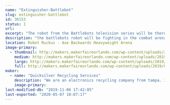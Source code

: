 ```yaml
---
name: "Extinguisher-Battlebot"
slug: extinguisher-battlebot
id: 36153
status: 1
url: 
excerpt: "The robot from the Battlebots television series will be there for people to see and the builders to ask questions and participate in panels."
description: "the battlebots robot will be fighting in the combat arena under an alias"
location: Robot Ruckus - Axe Backwards Heavyweight Arena
image-primary:
  - thumbnail: http://makers.makerfaireorlando.com/wp-content/uploads/2019/08/Extinguisher-Team-S2019-150x150.jpg
    medium: http://makers.makerfaireorlando.com/wp-content/uploads/2019/08/Extinguisher-Team-S2019-256x300.jpg
    large: http://makers.makerfaireorlando.com/wp-content/uploads/2019/08/Extinguisher-Team-S2019.jpg
    full: http://makers.makerfaireorlando.com/wp-content/uploads/2019/08/Extinguisher-Team-S2019.jpg
maker:
  - name: "Quicksilver Recycling Services"
    description: "We are an electronics recycling company from tampa. In business for over 25 years we have properly disposed of electronic scrap. "
    image-primary: 
last-modified-db: "2019-11-06 17:42:05"
last-exported: "2020-05-07 10:07:17"
---
```

